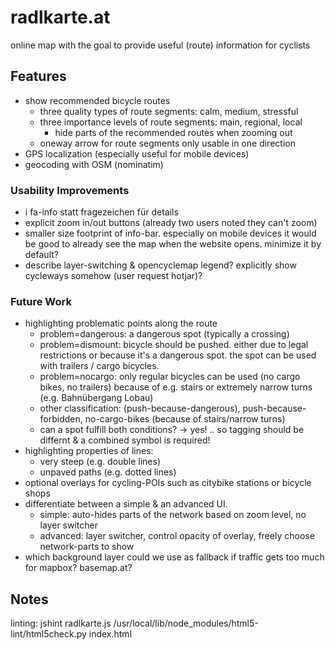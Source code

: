 # radlkarte.at

online map with the goal to provide useful (route) information for cyclists

## Features
- show recommended bicycle routes
  - three quality types of route segments: calm, medium, stressful
  - three importance levels of route segments: main, regional, local
    - hide parts of the recommended routes when zooming out
  - oneway arrow for route segments only usable in one direction
- GPS localization (especially useful for mobile devices)
- geocoding with OSM (nominatim)

### Usability Improvements

- i fa-info statt fragezeichen für details
- explicit zoom in/out buttons (already two users noted they can't zoom)
- smaller size footprint of info-bar. especially on mobile devices it would be good to already see the map when the website opens. minimize it by default?
- describe layer-switching & opencyclemap legend? explicitly show cycleways somehow (user request hotjar)?

### Future Work
- highlighting problematic points along the route
  - problem=dangerous: a dangerous spot (typically a crossing)
  - problem=dismount: bicycle should be pushed. either due to legal restrictions or because it's a dangerous spot. the spot can be used with trailers / cargo bicycles.
  - problem=nocargo: only regular bicycles can be used (no cargo bikes, no trailers) because of e.g. stairs or extremely narrow turns (e.g. Bahnübergang Lobau)
  - other classification: (push-because-dangerous), push-because-forbidden, no-cargo-bikes (because of stairs/narrow turns)
  - can a spot fulfill both conditions? -> yes! .. so tagging should be differnt & a combined symbol is required!
- highlighting properties of lines:
  - very steep (e.g. double lines)
  - unpaved paths (e.g. dotted lines)
- optional overlays for cycling-POIs such as citybike stations or bicycle shops
- differentiate between a simple & an advanced UI.
  - simple: auto-hides parts of the network based on zoom level, no layer switcher
  - advanced: layer switcher, control opacity of overlay, freely choose network-parts to show
- which background layer could we use as fallback if traffic gets too much for mapbox?
  basemap.at?

## Notes

linting:
    jshint radlkarte.js
    /usr/local/lib/node_modules/html5-lint/html5check.py index.html
